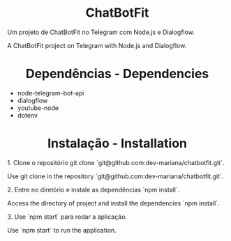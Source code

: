 # <h1 align="center">ChatBotFit</h1>

<p align="justify">Um projeto de ChatBotFit no Telegram com Node.js e Dialogflow.</p>

<p align="justify">A ChatBotFit project on Telegram with Node.js and Dialogflow.</p>

# <h1 align="center">Dependências - Dependencies</h1>

* node-telegram-bot-api
* dialogflow
* youtube-node
* dotenv

# <h1 align="center">Instalação - Installation</h1>

<p align="justify">1. Clone o repositório git clone `git@github.com:dev-mariana/chatbotfit.git`.</p>
<p align="justify">Use git clone in the repository `git@github.com:dev-mariana/chatbotfit.git`.</p>
<p align="justify">2. Entre no diretório e instale as dependências `npm install`.</p>
<p align="justify">Access the directory of project and install the dependencies `npm install`.</p>
<p align="justify">3. Use `npm start` para rodar a aplicação. </p>
<p align="justify">Use `npm start` to run the application.</p>
